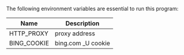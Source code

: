 The following environment variables are essential to run this program:

| Name        | Description        |
| ----------- | ------------------ |
| HTTP_PROXY  | proxy address      |
| BING_COOKIE | bing.com _U cookie |